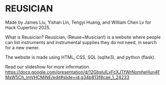 # REUSICIAN
Made by James Liu, Yishan Lin, Tengyi Huang, and William Chen Lv for Hack Cupertino 2025.

What is Reusician?
Reusician, (Reuse+Musician!) is a website where people can list instruments and instrumental supplies they do not need, in search for a new owner.

The website is made using HTML, CSS, SQL (sqlite3), and python (flask).

Read our slideshow for more information.
https://docs.google.com/presentation/d/12GbslulLvFcXJTfWrNomheHun4FMsW5Ch_lmVHCMiNE/edit#slide=id.g34b813f8cae_1_24233

